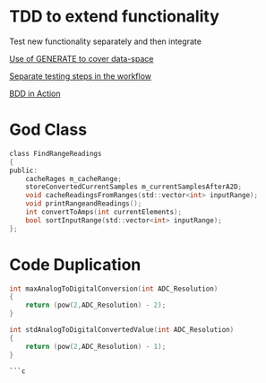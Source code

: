 # TDD to extend functionality

Test new functionality separately and then integrate

[Use of GENERATE to cover data-space](https://github.com/clean-code-craft-tcq-2/tdd-buckets-Nivedhithya-Sundarasamy/blob/83799c3c0ec20787c1031f432a0654c929e4ce8b/TestInterpretChargingCurrentRangeAndOccurences.cpp)

[Separate testing steps in the workflow](https://github.com/clean-code-craft-tcq-2/tdd-buckets-Ranjeth-Sundaram1/blob/f75469e45314b60f856ac8f2b693b575ede6e28e/.github/workflows/main-workflow.yml)

[BDD in Action](https://github.com/clean-code-craft-tcq-2/tdd-buckets-KiruthighaKMuthusamy/pull/1/files)


# God Class 
```c
class FindRangeReadings
{
public:
    cacheRages m_cacheRange;
    storeConvertedCurrentSamples m_currentSamplesAfterA2D;
    void cacheReadingsFromRanges(std::vector<int> inputRange);
    void printRangeandReadings();
    int convertToAmps(int currentElements);
    bool sortInputRange(std::vector<int> inputRange);
};

```

# Code Duplication
```c
int maxAnalogToDigitalConversion(int ADC_Resolution)
{
	return (pow(2,ADC_Resolution) - 2);
}

int stdAnalogToDigitalConvertedValue(int ADC_Resolution)
{
	return (pow(2,ADC_Resolution) - 1);
}

```c

